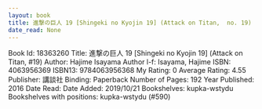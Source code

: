```yaml
---
layout: book
title: 進撃の巨人 19 [Shingeki no Kyojin 19] (Attack on Titan,  no. 19)
date_read: None
---
```


Book Id: 18363260
Title: 進撃の巨人 19 [Shingeki no Kyojin 19] (Attack on Titan, #19)
Author: Hajime Isayama
Author l-f: Isayama, Hajime
ISBN: 4063956369
ISBN13: 9784063956368
My Rating: 0
Average Rating: 4.55
Publisher: 講談社
Binding: Paperback
Number of Pages: 192
Year Published: 2016
Date Read: 
Date Added: 2019/10/21
Bookshelves: kupka-wstydu
Bookshelves with positions: kupka-wstydu (#590)

